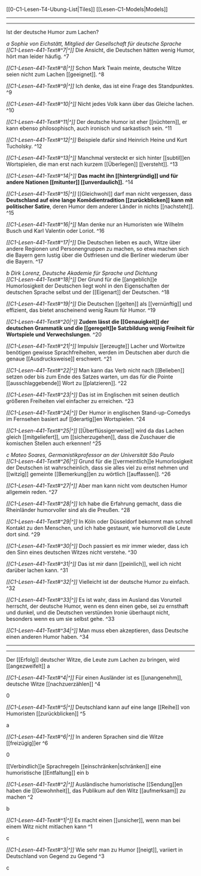 [[0-C1-Lesen-T4-Ubung-List|Tiles]]
[[Lesen-C1-Models|Models]]

---
---

Ist der deutsche Humor zum Lachen?

*a Sophie von Eichstätt, Mitglied der Gesellschaft für deutsche Sprache*  
*[[C1-Lesen-441-Text#^7|^]]* Die Ansicht, die Deutschen hätten wenig Humor, hört man leider häufig. ^7

*[[C1-Lesen-441-Text#^8|^]]* Schon Mark Twain meinte, deutsche Witze seien nicht zum Lachen [[geeignet]]. ^8

*[[C1-Lesen-441-Text#^9|^]]* Ich denke, das ist eine Frage des Standpunktes. ^9

*[[C1-Lesen-441-Text#^10|^]]* Nicht jedes Volk kann über das Gleiche lachen. ^10

*[[C1-Lesen-441-Text#^11|^]]* Der deutsche Humor ist eher [[nüchtern]], er kann ebenso philosophisch, auch ironisch und sarkastisch sein. ^11

*[[C1-Lesen-441-Text#^12|^]]* Beispiele dafür sind Heinrich Heine und Kurt Tucholsky. ^12

*[[C1-Lesen-441-Text#^13|^]]* Manchmal versteckt er sich hinter [[subtil]]en Wortspielen, die man erst nach kurzem [[Überlegen]] [[versteht]]. ^13

*[[C1-Lesen-441-Text#^14|^]]* **Das macht ihn [[hintergründig]] und für andere Nationen [[mitunter]] [[unverdaulich]].** ^14

*[[C1-Lesen-441-Text#^15|^]]* [[Gleichwohl]] darf man nicht vergessen, dass **Deutschland auf eine lange Komödientradition [[zurückblicken]] kann mit politischer Satire**, deren Humor dem anderer Länder in nichts [[nachsteht]]. ^15

*[[C1-Lesen-441-Text#^16|^]]* Man denke nur an Humoristen wie Wilhelm Busch und Karl Valentin oder Loriot. ^16

*[[C1-Lesen-441-Text#^17|^]]* Die Deutschen lieben es auch, Witze über andere Regionen und Personengruppen zu machen, so etwa machen sich die Bayern gern lustig über die Ostfriesen und die Berliner wiederum über die Bayern. ^17


*b Dirk Lorenz, Deutsche Akademie für Sprache und Dichtung*  
*[[C1-Lesen-441-Text#^18|^]]* Der Grund für die [[angeblich]]e Humorlosigkeit der Deutschen liegt wohl in den Eigenschaften der deutschen Sprache selbst und der [[Eigenart]] der Deutschen. ^18

*[[C1-Lesen-441-Text#^19|^]]* Die Deutschen [[gelten]] als [[vernünftig]] und effizient, das bietet anscheinend wenig Raum für Humor. ^19

*[[C1-Lesen-441-Text#^20|^]]* **Zudem lässt die [[Genauigkeit]] der deutschen Grammatik und die [[geregelt]]e Satzbildung wenig Freiheit für Wortspiele und Verwechslungen**. ^20

*[[C1-Lesen-441-Text#^21|^]]* Impulsiv [[erzeugte]] Lacher und Wortwitze benötigen gewisse Sprachfreiheiten, werden im Deutschen aber durch die genaue [[Ausdrucksweise]] erschwert. ^21

*[[C1-Lesen-441-Text#^22|^]]* Man kann das Verb nicht nach [[Belieben]] setzen oder bis zum Ende des Satzes warten, um das für die Pointe [[ausschlaggebende]] Wort zu [[platzieren]]. ^22

*[[C1-Lesen-441-Text#^23|^]]* Das ist im Englischen mit seinen deutlich größeren Freiheiten viel einfacher zu erreichen. ^23

*[[C1-Lesen-441-Text#^24|^]]* Der Humor in englischen Stand-up-Comedys im Fernsehen basiert auf [[derartig]]en Wortspielen. ^24

*[[C1-Lesen-441-Text#^25|^]]* [[Überflüssigerweise]] wird da das Lachen gleich [[mitgeliefert]], um [[sicherzugehen]], dass die Zuschauer die komischen Stellen auch erkennen! ^25


*c Mateo Soares, Germanistikprofessor an der Universität São Paulo*  
*[[C1-Lesen-441-Text#^26|^]]* Grund für die [[vermeintlich]]e Humorlosigkeit der Deutschen ist wahrscheinlich, dass sie alles viel zu ernst nehmen und [[witzig]] gemeinte [[Bemerkung]]en zu wörtlich [[auffassen]]. ^26

*[[C1-Lesen-441-Text#^27|^]]* Aber man kann nicht vom deutschen Humor allgemein reden. ^27

*[[C1-Lesen-441-Text#^28|^]]* Ich habe die Erfahrung gemacht, dass die Rheinländer humorvoller sind als die Preußen. ^28

*[[C1-Lesen-441-Text#^29|^]]* In Köln oder Düsseldorf bekommt man schnell Kontakt zu den Menschen, und ich habe gestaunt, wie humorvoll die Leute dort sind. ^29

*[[C1-Lesen-441-Text#^30|^]]* Doch passiert es mir immer wieder, dass ich den Sinn eines deutschen Witzes nicht verstehe. ^30

*[[C1-Lesen-441-Text#^31|^]]* Das ist mir dann [[peinlich]], weil ich nicht darüber lachen kann. ^31

*[[C1-Lesen-441-Text#^32|^]]* Vielleicht ist der deutsche Humor zu einfach. ^32

*[[C1-Lesen-441-Text#^33|^]]* Es ist wahr, dass im Ausland das Vorurteil herrscht, der deutsche Humor, wenn es denn einen gebe, sei zu ernsthaft und dunkel, und die Deutschen verstünden Ironie überhaupt nicht, besonders wenn es um sie selbst gehe. ^33

*[[C1-Lesen-441-Text#^34|^]]* Man muss eben akzeptieren, dass Deutsche einen anderen Humor haben. ^34


---
---

Der [[Erfolg]] deutscher Witze, die Leute zum Lachen zu bringen, wird [[angezweifelt]]
a

*[[C1-Lesen-441-Text#^4|^]]* Für einen Ausländer ist es [[unangenehm]], deutsche Witze [[nachzuerzählen]] ^4

0

*[[C1-Lesen-441-Text#^5|^]]* Deutschland kann auf eine lange [[Reihe]] von Humoristen [[zurückblicken]] ^5

a

*[[C1-Lesen-441-Text#^6|^]]* In anderen Sprachen sind die Witze [[freizügig]]er ^6

0

[[Verbindlich]]e Sprachregeln [[einschränken|schränken]] eine humoristische [[Entfaltung]] ein 
b

*[[C1-Lesen-441-Text#^2|^]]* Ausländische humoristische [[Sendung]]en haben die [[Gewohnheit]], das Publikum auf den Witz [[aufmerksam]] zu machen ^2

b

*[[C1-Lesen-441-Text#^1|^]]* Es macht einen [[unsicher]], wenn man bei einem Witz nicht mitlachen kann ^1
 
c

*[[C1-Lesen-441-Text#^3|^]]* Wie sehr man zu Humor [[neigt]], variiert in Deutschland von Gegend zu Gegend ^3

c
